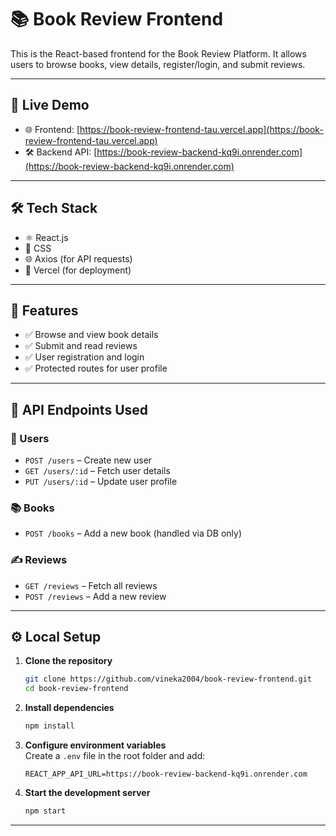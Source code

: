 # 📚 Book Review Frontend

This is the React-based frontend for the Book Review Platform. It allows users to browse books, view details, register/login, and submit reviews.

---

## 🔗 Live Demo

- 🌐 Frontend: [https://book-review-frontend-tau.vercel.app](https://book-review-frontend-tau.vercel.app)
- 🛠️ Backend API: [https://book-review-backend-kq9i.onrender.com](https://book-review-backend-kq9i.onrender.com)

---

## 🛠️ Tech Stack

- ⚛️ React.js
- 🎨 CSS
- 🌐 Axios (for API requests)
- 🚀 Vercel (for deployment)

---

## 📌 Features

- ✅ Browse and view book details
- ✅ Submit and read reviews
- ✅ User registration and login
- ✅ Protected routes for user profile

---

## 🔐 API Endpoints Used

### 👤 Users
- `POST /users` – Create new user  
- `GET /users/:id` – Fetch user details  
- `PUT /users/:id` – Update user profile  

### 📚 Books
- `POST /books` – Add a new book (handled via DB only)

### ✍️ Reviews
- `GET /reviews` – Fetch all reviews  
- `POST /reviews` – Add a new review  

---

## ⚙️ Local Setup

1. **Clone the repository**
   ```bash
   git clone https://github.com/vineka2004/book-review-frontend.git
   cd book-review-frontend
   ```

2. **Install dependencies**
   ```bash
   npm install
   ```

3. **Configure environment variables**  
   Create a `.env` file in the root folder and add:
   ```env
   REACT_APP_API_URL=https://book-review-backend-kq9i.onrender.com
   ```

4. **Start the development server**
   ```bash
   npm start
   ```

---

